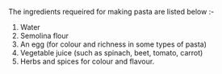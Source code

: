 The ingredients requeired for making pasta are listed below :-

1) Water
2) Semolina flour 
3) An egg (for colour and richness in some types of pasta) 
4) Vegetable juice (such as spinach, beet, tomato, carrot)
5) Herbs and spices for colour and flavour.